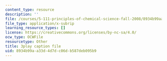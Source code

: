 ```yaml
---
content_type: resource
description: ''
file: /courses/5-111-principles-of-chemical-science-fall-2008/8934b99aa33d4d7dc06db587deb095b9_qTrw6f_sbOw.srt
file_type: application/x-subrip
learning_resource_types: []
license: https://creativecommons.org/licenses/by-nc-sa/4.0/
ocw_type: OCWFile
resourcetype: Other
title: 3play caption file
uid: 8934b99a-a33d-4d7d-c06d-b587deb095b9
---
```

